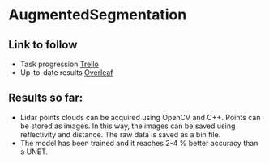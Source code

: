 # AugmentedSegmentation

## Link to follow
- Task progression [Trello](https://trello.com/invite/b/dxnfcYRU/ATTI9eb6d78e986a5e327e06514491051d0c3811719A/tasks)
- Up-to-date results [Overleaf](https://www.overleaf.com/5577634941bpjdjdrgjmvg)



## Results so far:
- Lidar points clouds can be acquired using OpenCV and C++. Points can be stored as images. In this way, the images can be saved using reflectivity and distance. The raw data is saved as a bin file. 
- The model has been trained and it reaches 2-4 % better accuracy than a UNET.
